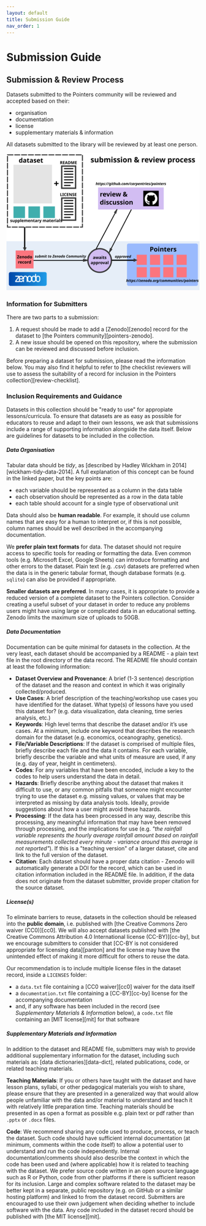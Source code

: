 ```yaml
---
layout: default
title: Submission Guide
nav_order: 1
---
```


# Submission Guide

## Submission & Review Process
Datasets submitted to the Pointers community will be reviewed and accepted based on their:

- organisation
- documentation
- license
- supplementary materials & information

All datasets submitted to the library will be reviewed by at least one person.

![Diagram of the submission and review process for a dataset to be added to the Pointers collection](fig/submission_workflow.svg)

### Information for Submitters
There are two parts to a submission:

1. A request should be made to add a [Zenodo][zenodo] record for the dataset to [the Pointers community][pointers-zenodo].
2. A new issue should be opened on this repository, where the submission can be reviewed and discussed before inclusion.

Before preparing a dataset for submission,
please read the information below.
You may also find it helpful to refer to
[the checklist reviewers will use to assess the suitability of a record for inclusion in the Pointers collection][review-checklist].

### Inclusion Requirements and Guidance
Datasets in this collection should be "ready to use" for appropiate lessons/curricula.
To ensure that datasets are as easy as possible for educators to reuse and adapt
to their own lessons,
we ask that submissions include a range of supporting information alongside
the data itself.
Below are guidelines for datasets to be included in the collection.

##### Data Organisation
Tabular data should be _tidy_,
as [described by Hadley Wickham in 2014][wickham-tidy-data-2014].
A full explanation of this concept can be found in the linked paper,
but the key points are:

- each variable should be represented as a column in the data table
- each observation should be represented as a row in the data table
- each table should account for a single type of observational unit

Data should also be **human readable**.
For example, it should use column names that are easy for a human to interpret or,
if this is not possible, column names should be well described in the accompanying documentation.

We **prefer plain text formats** for data.
The dataset should not require access to specific tools for reading or formatting the data.
Even common tools (e.g. Microsoft Excel, Google Sheets) can introduce formatting and other errors to the dataset.
Plain text (e.g. .csv) datasets are preferred when the data is in the generic tabular format,
though database formats (e.g. `sqlite`) can also be provided if appropriate.

**Smaller datasets are preferred**.
In many cases, it is appropriate to provide a reduced version of a complete dataset to the Pointers collection.
Consider creating a useful subset of your dataset
in order to reduce any problems users might have using large or complicated data in an educational setting.
Zenodo limits the maximum size of uploads to 50GB.

##### Data Documentation
Documentation can be quite minimal for datasets in the collection.
At the very least, each dataset should be accompanied by a README -
a plain text file in the root directory of the data record.
The README file should contain at least the following information:

- **Dataset Overview and Provenance**:
  A brief (1-3 sentence) description of the dataset
  and the reason and context in which it was originally collected/produced.
- **Use Cases**: A brief description of the teaching/workshop use cases you have identified for the dataset.
  What type(s) of lessons have you used this dataset for?
  (e.g. data visualization, data cleaning, time series analysis, etc.)
- **Keywords**: High level terms that describe the dataset and/or it’s use cases.
  At a minimum, include one keyword that describes the research domain for the dataset
  (e.g. economics, oceanography, genetics).
- **File/Variable Descriptions**:
  If the dataset is comprised of multiple files,
  briefly describe each file and the data it contains.
  For each variable,
  briefly describe the variable and what units of measure are used,
  if any (e.g. day of year, height in centimeters).
- **Codes**: For any variables that have been encoded,
  include a key to the codes to help users understand the data in detail.
- **Hazards**: Briefly describe anything about the dataset that makes it difficult to use,
  or any common pitfalls that someone might encounter trying to use the dataset e.g.
  missing values, or values that may be interpreted as missing by data analysis tools.
  Ideally, provide suggestions about how a user might avoid these hazards.
- **Processing**: If the data has been processed in any way,
  describe this processing,
  any meaningful information that may have been removed through processing,
  and the implications for use
  (e.g. _"the rainfall variable represents the hourly average rainfall amount based on rainfall measurements collected every minute - variance around this average is not reported"_).
  If this is a "teaching version" of a larger dataset,
  cite and link to the full version of the dataset.
- **Citation**: Each dataset should have a proper data citation -
  Zenodo will automatically generate a DOI for the record,
  which can be used in citation information included in the README file.
  In addition, if the data does not originate from the dataset submitter,
  provide proper citation for the source dataset.

##### License(s)
To eliminate barriers to reuse,
datasets in the collection should be released into the **public domain**,
i.e. published with [the Creative Commons Zero waiver (CC0)][cc0].
We will also accept datasets published with
[the Creative Commons Attribution 4.0 International license (CC-BY)][cc-by],
but we encourage submitters to consider that
[CC-BY is not considered appropriate for licensing data][panton]
and the license may have the unintended effect of making it more difficult for
others to reuse the data.

Our recommendation is to include multiple license files in the dataset record,
inside a `LICENSES` folder:

- a `data.txt` file containing a [CC0 waiver][cc0] waiver for the data itself
- a `documentation.txt` file containing a [CC-BY][cc-by] license for the accompanying documentation
- and, if any software has been included in the record
  (see _Supplementary Materials & Information_ below),
  a `code.txt` file containing an [MIT license][mit] for that software


##### Supplementary Materials and Information
In addition to the dataset and README file,
submitters may wish to provide additional supplementary information for the dataset,
including such materials as: [data dictionaries][data-dict],
related publications, code, or related teaching materials.

**Teaching Materials**:
If you or others have taught with the dataset and have lesson plans,
syllabi, or other pedagogical materials you wish to share,
please ensure that they are presented in a generalized way that would allow
people unfamiliar with the data and/or material to understand and teach it
with relatively little preparation time.
Teaching materials should be presented in as open a format as possible
e.g. plain text or pdf rather than `.pptx` or `.docx` files.

**Code**:
We recommend sharing any code used to produce, process, or teach the dataset.
Such code should have sufficient internal documentation
(at minimum, comments within the code itself)
to allow a potential user to understand and run the code independently.
Internal documentation/comments should also describe the context in which the code
has been used and (where applicable) how it is related to teaching with the dataset.
We prefer source code written in an open source language such as R or Python,
code from other platforms if there is sufficient reason for its inclusion.
Large and complex software related to the dataset may be better kept in a separate,
public repository (e.g. on GitHub or a similar hosting platform) and linked to
from the dataset record.
Submitters are encouraged to use their own judgement when deciding whether to include
software with the data.
Any code included in the dataset record should be published with [the MIT license][mit].
